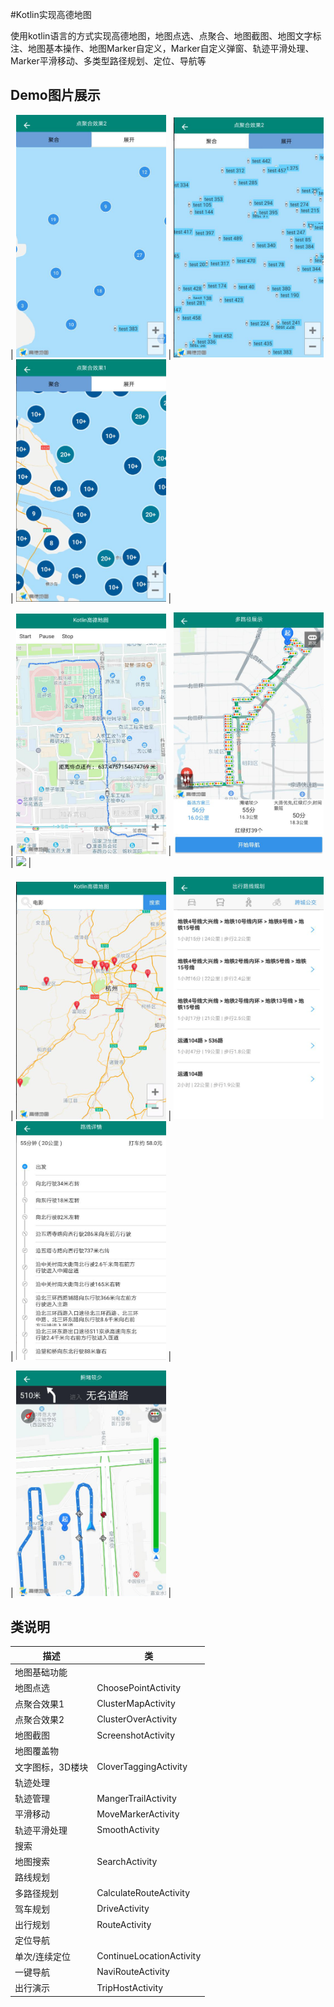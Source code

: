 #Kotlin实现高德地图

   使用kotlin语言的方式实现高德地图，地图点选、点聚合、地图截图、地图文字标注、地图基本操作、地图Marker自定义，Marker自定义弹窗、轨迹平滑处理、Marker平滑移动、多类型路径规划、定位、导航等


## Demo图片展示
| <img src="picture/icon_cluster_two.png" width="240"> | <img src="picture/icon_cluster_two_open.png" width="240"> | <img src="picture/icon_cluster_one.png" width="240"> |

| <img src="picture/icon__marker_move.png" width="240"> | <img src="picture/icon_drive_route.png" width="240"> | <img src="icon_map_marker.png" width="240"> |

| <img src="picture/icon_search.png" width="240"> | <img src="picture/icon_route.png" width="240"> | <img src="picture/icon_route_detail.png" width="240"> |

| <img src="picture/icon_navi.png" width="240"> |

## 类说明

| 描述 | 类 |
| ---------- | ------------- |
|地图基础功能|
|地图点选        |ChoosePointActivity|
|点聚合效果1     |ClusterMapActivity|
|点聚合效果2     |ClusterOverActivity|
|地图截图        |ScreenshotActivity|
|地图覆盖物|
|文字图标，3D楼块|CloverTaggingActivity|
|轨迹处理|
|轨迹管理        |MangerTrailActivity|
|平滑移动        |MoveMarkerActivity|
|轨迹平滑处理    |SmoothActivity|
|搜索|
|地图搜索        |SearchActivity|
|路线规划|
|多路径规划      |CalculateRouteActivity|
|驾车规划        |DriveActivity|
|出行规划        |RouteActivity|
|定位导航|
|单次/连续定位   |ContinueLocationActivity|
|一键导航        |NaviRouteActivity|
|出行演示        |TripHostActivity|

